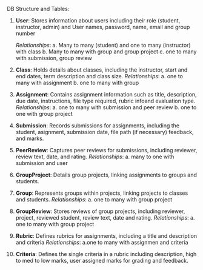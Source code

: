 DB Structure and Tables:

1. **User**: Stores information about users including their role (student, instructor, admin) and User names, password, name, email and group number
   
   *Relationships*:
   a. Many to many (student) and one to many (instructor) with class
   b. Many to many with group and group project
   c. one to many with submission, group review
3. **Class**: Holds details about classes, including the instructor, start and end dates, term description and class size.
   *Relationships*:
   a. one to many with assignment
   b. one to many with group
5. **Assignment**: Contains assignment information such as title, description, due date, instructions, file type required, rubric infoand evaluation type.
   *Relationships*:
   a. one to many with submission and peer review
   b. one to one with group project
7. **Submission**: Records submissions for assignments, including the student, asignment, submission date, file path (if necessary) feedback, and marks. 
8. **PeerReview**: Captures peer reviews for submissions, including reviewer, review text, date, and rating.
   *Relationships*:
   a. many to one with submission and user
9. **GroupProject**: Details group projects, linking assignments to groups and students.
10. **Group**: Represents groups within projects, linking projects to classes and students.
    *Relationships*:
   a. one to many with group project
11. **GroupReview**: Stores reviews of group projects, including reviewer, project, reviewed student, review text, date and rating.
    *Relationships*:
   a. one to many with group project
12. **Rubric**: Defines rubrics for assignments, including a title and description and criteria
    *Relationships*:
   a.one to many with assignmen and criteria
14. **Criteria**: Defines the single criteria in a rubric including description, high to med to low marks, user assigned marks for grading and feedback.
